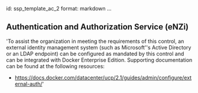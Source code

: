id: ssp_template_ac_2
format: markdown
...
## Authentication and Authorization Service (eNZi)

'To assist the organization in meeting the requirements of this
control, an external identity management system (such as Microsoft''s
Active Directory or an LDAP endpoint) can be configured as mandated by
this control and can be integrated with Docker Enterprise Edition.
Supporting documentation can be found at the following resources:

- https://docs.docker.com/datacenter/ucp/2.1/guides/admin/configure/external-auth/'
